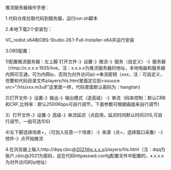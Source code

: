 推流服务器操作手册：

1.代码仓库拉取代码到服务器，运行run.sh脚本

2.本地下载2个安装包：

VC_redist.x64和OBS-Studio-26.1-Full-Installer-x64并运行安装

3.OBS配置：

1)配置推流服务器：左上脚 打开文件-》设置-》推流-》服务（自定义）-》服务器（rtmp://x.x.x.x:1935/live，注：x.x.x.x为推流服务器的地址，本地电脑和服务器内网可互通，可为内网ip，否则为对外访问ip)->串流密钥（xxx，注：可自定义，但要和代码目录文件players/hls.html里面定位到<souuce src="/hls/xxx.m3u8"这里面一样，代码里面默认密码为：hangtian)

2)打开文件-》设置-》输出-》输出模式（选高级）-》串流（码率控制：默认CRB和CRF,比特率：默认2500Kbps可自行调节，下面参数可根据画面来自行调节)

3）打开文件-》设置-》高级-》串流延迟（点启用，延迟时间默认时间20S,可自行调节，一般可选10S)

4)左下脚选择场景+，（可加入任意一个场景）-》来源（点+，选择窗口采集）-》控件-》点开始推流

4.在浏览器上输入http://dqq:cbic@2021@x.x.x.x/players/hls.html（注：dqq为账户,cbic@2021为密码，这在代码httpasswd.confg配置文件中配置的，x.x.x.x为对外访问的ip地址）